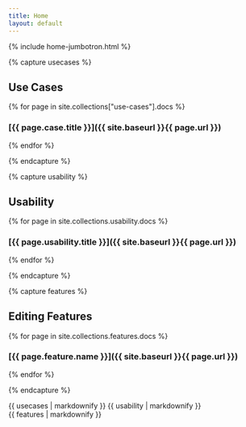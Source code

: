 ```yaml
---
title: Home
layout: default
---
```


{% include home-jumbotron.html %}

{% capture usecases %}

## Use Cases

{% for page in site.collections["use-cases"].docs %}
### [{{ page.case.title }}]({{ site.baseurl }}{{ page.url }})
{% endfor %}

{% endcapture %}

{% capture usability %}

## Usability

{% for page in site.collections.usability.docs %}
### [{{ page.usability.title }}]({{ site.baseurl }}{{ page.url }})
{% endfor %}

{% endcapture %}

{% capture features %}

## Editing Features

{% for page in site.collections.features.docs %}
### [{{ page.feature.name }}]({{ site.baseurl }}{{ page.url }})
{% endfor %}

{% endcapture %}


<div class="row">
  <div class="col-md-6">
    {{ usecases | markdownify }}
    {{ usability | markdownify }}
  </div>
  <div class="col-md-6">
    {{ features | markdownify }}
  </div>
</div>
